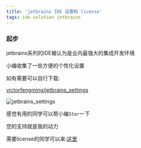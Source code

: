 ```yaml
---  
title: 'jetbrains IDE 设置和 license'  
tags: ide solution jetbrains  
---  
```

  
### 起步

jetbrains系列的IDE被认为是业内最强大的集成开发环境

小编收集了一些方便的个性化设置

如有需要可以自行下载:

[victorfengming/jetbrains_settings](https://github.com/victorfengming/jetbrains_settings)

![jetbrains_settings](/images/posts/ide/jetbrains_settings.png)

感觉有用的同学可以帮小编`Star`一下

您的支持就是我的动力

需要license的同学可以来:[这里](http://idea.medeming.com/)

